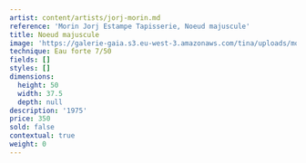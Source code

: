 ```yaml
---
artist: content/artists/jorj-morin.md
reference: 'Morin Jorj Estampe Tapisserie, Noeud majuscule'
title: Noeud majuscule
image: 'https://galerie-gaia.s3.eu-west-3.amazonaws.com/tina/uploads/morin-jorj-estampe-tapisserie/galerie-gaia-jorj-morin-noeud majuscule.JPG'
technique: Eau forte 7/50
fields: []
styles: []
dimensions:
  height: 50
  width: 37.5
  depth: null
description: '1975'
price: 350
sold: false
contextual: true
weight: 0
---
```


